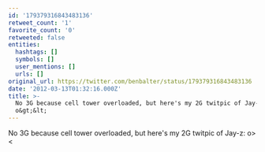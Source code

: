 ```yaml
---
id: '179379316843483136'
retweet_count: '1'
favorite_count: '0'
retweeted: false
entities:
  hashtags: []
  symbols: []
  user_mentions: []
  urls: []
original_url: https://twitter.com/benbalter/status/179379316843483136
date: '2012-03-13T01:32:16.000Z'
title: >-
  No 3G because cell tower overloaded, but here's my 2G twitpic of Jay-z:
  o&gt;&lt;
---
```


No 3G because cell tower overloaded, but here's my 2G twitpic of Jay-z: o&gt;&lt;